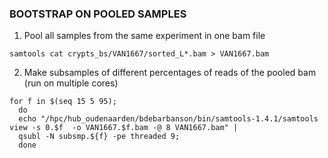 ### BOOTSTRAP ON POOLED SAMPLES

1) Pool all samples from the same experiment in one bam file
```
samtools cat crypts_bs/VAN1667/sorted_L*.bam > VAN1667.bam
```
2) Make subsamples of different percentages of reads of the pooled bam (run on multiple cores)
```
for f in $(seq 15 5 95);
  do
  echo "/hpc/hub_oudenaarden/bdebarbanson/bin/samtools-1.4.1/samtools view -s 0.$f  -o VAN1667.$f.bam -@ 8 VAN1667.bam" |
  qsubl -N subsmp.${f} -pe threaded 9;
  done
```
